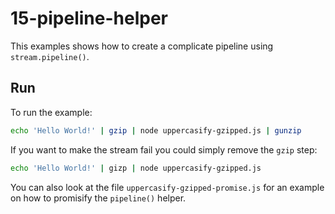 # 15-pipeline-helper

This examples shows how to create a complicate pipeline using `stream.pipeline()`.


## Run

To run the example:

```bash
echo 'Hello World!' | gzip | node uppercasify-gzipped.js | gunzip
```

If you want to make the stream fail you could simply remove the `gzip` step:

```bash
echo 'Hello World!' | gizp | node uppercasify-gzipped.js
```

You can also look at the file `uppercasify-gzipped-promise.js` for an example on how to promisify the `pipeline()` helper.
